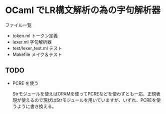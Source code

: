 # OCaml でLR構文解析の為の字句解析器

ファイル一覧

- token.ml トークン定義
- lexer.ml 字句解析器
- test/lexer_test.ml テスト
- Makefile メイク＆テスト

## TODO

- PCRE を使う

    Strモジュールを使えばOPAMを使ってPCREなどを使わずとも一応、正規表現が使えるので現状はStrモジュールを用いていますが、いずれ、PCREを使うように書き換える。
